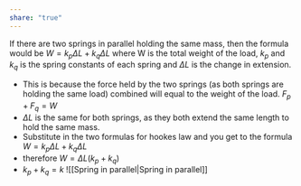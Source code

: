 ```yaml
---
share: "true"
---
```


If there are two springs in parallel holding the same mass, then the formula would be $W=k_p\Delta L + k_q\Delta L$ where W is the total weight of the load, $k_p$ and $k_q$ is the spring constants of each spring and $\Delta L$ is the change in extension. 

- This is because the force held by the two springs (as both springs are holding the same load) combined will equal to the weight of the load. $F_p + F_q = W$
- $\Delta L$ is the same for both springs, as they both extend the same length to hold the same mass.
- Substitute in the two formulas for hookes law and you get to the formula $W=k_p\Delta L + k_q\Delta L$
- therefore $W=\Delta L(k_p + k_q)$
- $k_p + k_q = k$
![[Spring in parallel|Spring in parallel]]



